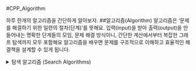 #CPP_Algorithm

하루 한개의 알고리즘을 간단하게 알아보자.
##알고리즘(Algorithm)
알고리즘은 ‘문제를 해결하기 위한 일련의 절차(단계)’를 뜻해요. 입력(input)을 받아 출력(output)을 만들어내는 명확한 단계들의 모임, 문제 해결 방식이니, 간단한 계산에서부터 복잡한 그래프 탐색까지 모두 포함해요 알고리즘을 배우면 문제를 구조적으로 이해하고 효율적인 해결책을 설계할 수 있게 됩니다.

<details><summary>탐색 알고리즘 (Search Algorithms)</summary>
<details><summary>Day 1 선형 탐색 (Linear Search)</summary>

</details><!-- 선형 탐색 (Linear Search) -->
<details><summary>이진 탐색 (Binary Search)</summary>
  
</details><!-- 이진 탐색 (Binary Search) -->
<details><summary>점프 탐색 (Jump Search)</summary>

</details><!-- 점프 탐색 (Jump Search) -->
<details><summary>보간 탐색 (Interpolation Search)</summary>

</details><!-- 보간 탐색 (Interpolation Search) -->
<details><summary>지수 탐색 (Exponential Search)</summary>

</details><!-- 지수 탐색 (Exponential Search) -->
<details><summary>삼진 탐색 (Ternary Search)</summary>

</details><!-- 삼진 탐색 (Ternary Search) -->
</details><!-- 탐색 알고리즘(Search Algorithms) -->
